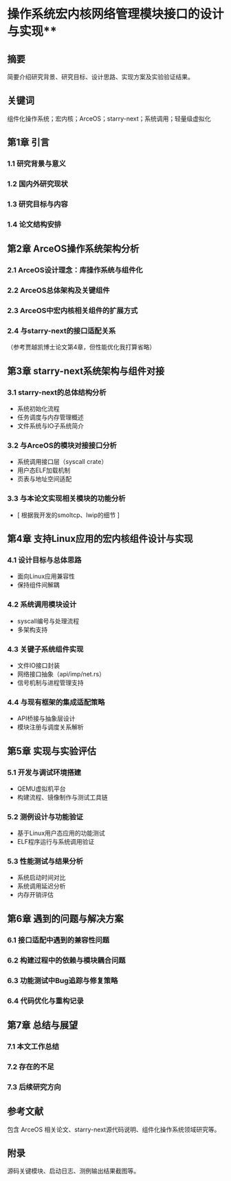 # 操作系统宏内核网络管理模块接口的设计与实现**

## **摘要**
简要介绍研究背景、研究目标、设计思路、实现方案及实验验证结果。

## **关键词**
组件化操作系统；宏内核；ArceOS；starry-next；系统调用；轻量级虚拟化

## **第1章 引言**
### 1.1 研究背景与意义  
### 1.2 国内外研究现状  
### 1.3 研究目标与内容  
### 1.4 论文结构安排

## **第2章 ArceOS操作系统架构分析**
### 2.1 ArceOS设计理念：库操作系统与组件化  
### 2.2 ArceOS总体架构及关键组件  
### 2.3 ArceOS中宏内核相关组件的扩展方式  
### 2.4 与starry-next的接口适配关系  
（参考贾越凯博士论文第4章，但性能优化我打算省略）

## **第3章 starry-next系统架构与组件对接**
### 3.1 starry-next的总体结构分析  
- 系统初始化流程  
- 任务调度与内存管理概述  
- 文件系统与IO子系统简介

### 3.2 与ArceOS的模块对接接口分析  
- 系统调用接口层（syscall crate）  
- 用户态ELF加载机制  
- 页表与地址空间适配

### 3.3 与本论文实现相关模块的功能分析  
- [ 根据我开发的smoltcp、lwip的细节 ]

## **第4章 支持Linux应用的宏内核组件设计与实现**
### 4.1 设计目标与总体思路  
- 面向Linux应用兼容性  
- 保持组件间解耦

### 4.2 系统调用模块设计  
- syscall编号与处理流程  
- 多架构支持

### 4.3 关键子系统组件实现  
- 文件IO接口封装  
- 网络接口抽象（api/imp/net.rs）  
- 信号机制与进程管理支持

### 4.4 与现有框架的集成适配策略  
- API桥接与抽象层设计  
- 模块注册与调度关系解析

## **第5章 实现与实验评估**
### 5.1 开发与调试环境搭建  
- QEMU虚拟机平台  
- 构建流程、镜像制作与测试工具链

### 5.2 测例设计与功能验证  
- 基于Linux用户态应用的功能测试  
- ELF程序运行与系统调用验证

### 5.3 性能测试与结果分析  
- 系统启动时间对比  
- 系统调用延迟分析  
- 内存开销评估

## **第6章 遇到的问题与解决方案**
### 6.1 接口适配中遇到的兼容性问题  
### 6.2 构建过程中的依赖与模块耦合问题  
### 6.3 功能测试中Bug追踪与修复策略  
### 6.4 代码优化与重构记录

## **第7章 总结与展望**
### 7.1 本文工作总结  
### 7.2 存在的不足  
### 7.3 后续研究方向  

## **参考文献**
包含 ArceOS 相关论文、starry-next源代码说明、组件化操作系统领域研究等。

## **附录**
源码关键模块、启动日志、测例输出结果截图等。
